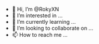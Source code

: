 - 👋 Hi, I’m @RokyXN
- 👀 I’m interested in ...
- 🌱 I’m currently learning ...
- 💞️ I’m looking to collaborate on ...
- 📫 How to reach me ...

<!---
RokyXN/RokyXN is a ✨ special ✨ repository because its `README.md` (this file) appears on your GitHub profile.
You can click the Preview link to take a look at your changes.


